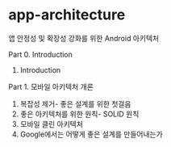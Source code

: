 # app-architecture
앱 안정성 및 확장성 강화를 위한 Android 아키텍처

Part 0. Introduction
1. Introduction

Part 1. 모바일 아키텍처 개론

1. 복잡성 제거- 좋은 설계를 위한 첫걸음
2. 좋은 아키텍처를 위한 원칙- SOLID 원칙
3. 모바일 클린 아키텍처
4. Google에서는 어떻게 좋은 설계를 만들어내는가